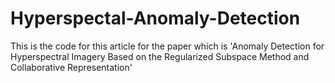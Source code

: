 # Hyperspectal-Anomaly-Detection
This is the code for this article for the paper which is 'Anomaly Detection for Hyperspectral Imagery Based on the Regularized Subspace Method and Collaborative Representation'
